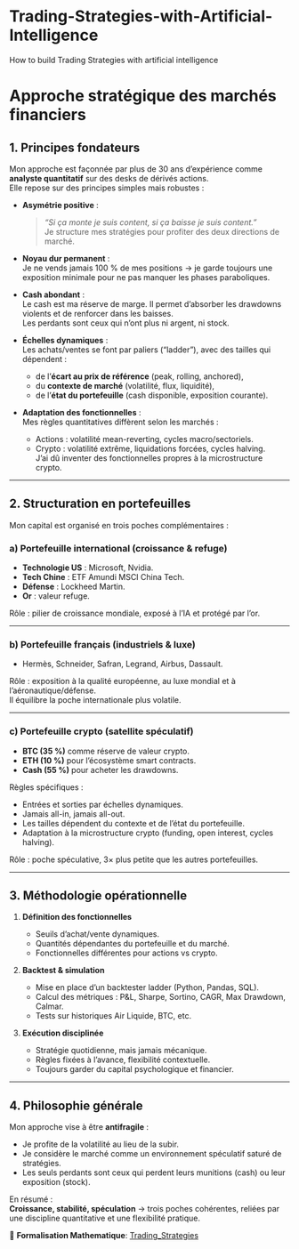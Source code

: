 # Trading-Strategies-with-Artificial-Intelligence
How to build Trading Strategies with artificial intelligence
# Approche stratégique des marchés financiers

## 1. Principes fondateurs

Mon approche est façonnée par plus de 30 ans d’expérience comme **analyste quantitatif** sur des desks de dérivés actions.  
Elle repose sur des principes simples mais robustes :

- **Asymétrie positive** :  
  > *“Si ça monte je suis content, si ça baisse je suis content.”*  
  Je structure mes stratégies pour profiter des deux directions de marché.
  
- **Noyau dur permanent** :  
  Je ne vends jamais 100 % de mes positions → je garde toujours une exposition minimale pour ne pas manquer les phases paraboliques.

- **Cash abondant** :  
  Le cash est ma réserve de marge. Il permet d’absorber les drawdowns violents et de renforcer dans les baisses.  
  Les perdants sont ceux qui n’ont plus ni argent, ni stock.

- **Échelles dynamiques** :  
  Les achats/ventes se font par paliers (“ladder”), avec des tailles qui dépendent :  
  - de l’**écart au prix de référence** (peak, rolling, anchored),  
  - du **contexte de marché** (volatilité, flux, liquidité),  
  - de l’**état du portefeuille** (cash disponible, exposition courante).

- **Adaptation des fonctionnelles** :  
  Mes règles quantitatives diffèrent selon les marchés :  
  - Actions : volatilité mean-reverting, cycles macro/sectoriels.  
  - Crypto : volatilité extrême, liquidations forcées, cycles halving.  
  J’ai dû inventer des fonctionnelles propres à la microstructure crypto.

---

## 2. Structuration en portefeuilles

Mon capital est organisé en trois poches complémentaires :

### a) Portefeuille international (croissance & refuge)
- **Technologie US** : Microsoft, Nvidia.  
- **Tech Chine** : ETF Amundi MSCI China Tech.  
- **Défense** : Lockheed Martin.  
- **Or** : valeur refuge.

Rôle : pilier de croissance mondiale, exposé à l’IA et protégé par l’or.

---

### b) Portefeuille français (industriels & luxe)
- Hermès, Schneider, Safran, Legrand, Airbus, Dassault.

Rôle : exposition à la qualité européenne, au luxe mondial et à l’aéronautique/défense.  
Il équilibre la poche internationale plus volatile.

---

### c) Portefeuille crypto (satellite spéculatif)
- **BTC (35 %)** comme réserve de valeur crypto.  
- **ETH (10 %)** pour l’écosystème smart contracts.  
- **Cash (55 %)** pour acheter les drawdowns.

Règles spécifiques :  
- Entrées et sorties par échelles dynamiques.  
- Jamais all-in, jamais all-out.  
- Les tailles dépendent du contexte et de l’état du portefeuille.  
- Adaptation à la microstructure crypto (funding, open interest, cycles halving).  

Rôle : poche spéculative, 3× plus petite que les autres portefeuilles.  

---

## 3. Méthodologie opérationnelle

1. **Définition des fonctionnelles**  
   - Seuils d’achat/vente dynamiques.  
   - Quantités dépendantes du portefeuille et du marché.  
   - Fonctionnelles différentes pour actions vs crypto.

2. **Backtest & simulation**  
   - Mise en place d’un backtester ladder (Python, Pandas, SQL).  
   - Calcul des métriques : P&L, Sharpe, Sortino, CAGR, Max Drawdown, Calmar.  
   - Tests sur historiques Air Liquide, BTC, etc.

3. **Exécution disciplinée**  
   - Stratégie quotidienne, mais jamais mécanique.  
   - Règles fixées à l’avance, flexibilité contextuelle.  
   - Toujours garder du capital psychologique et financier.

---

## 4. Philosophie générale

Mon approche vise à être **antifragile** :  
- Je profite de la volatilité au lieu de la subir.  
- Je considère le marché comme un environnement spéculatif saturé de stratégies.  
- Les seuls perdants sont ceux qui perdent leurs munitions (cash) ou leur exposition (stock).  

En résumé :  
**Croissance, stabilité, spéculation** → trois poches cohérentes, reliées par une discipline quantitative et une flexibilité pratique.

📄 **Formalisation Mathematique**: [Trading_Strategies](./papiers/Trading_Strategies.pdf)


